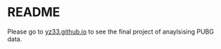 # README

Please go to [yz33.github.io](yz33.github.io) to see the final project of anaylsising PUBG data.
